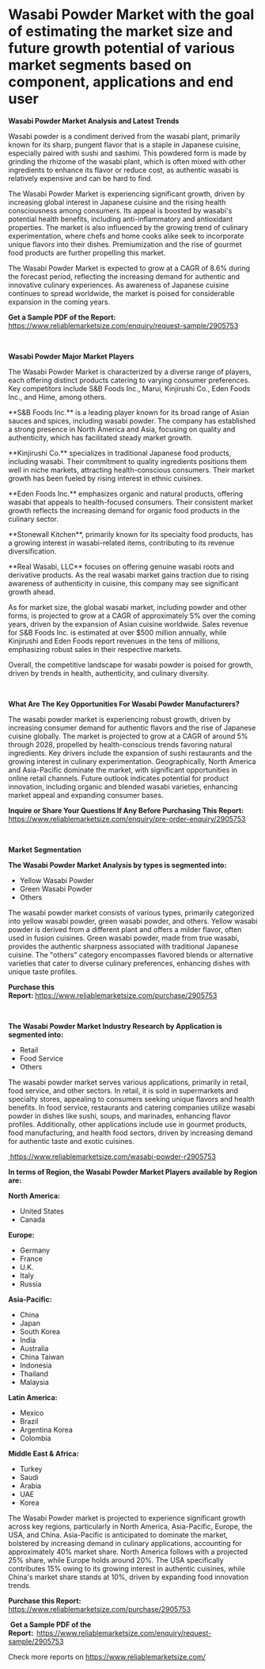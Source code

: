 <p><h1>Wasabi Powder Market with the goal of estimating the market size and future growth potential of various market segments based on component, applications and end user</h1></p><p><strong>Wasabi Powder Market Analysis and Latest Trends</strong></p>
<p><p>Wasabi powder is a condiment derived from the wasabi plant, primarily known for its sharp, pungent flavor that is a staple in Japanese cuisine, especially paired with sushi and sashimi. This powdered form is made by grinding the rhizome of the wasabi plant, which is often mixed with other ingredients to enhance its flavor or reduce cost, as authentic wasabi is relatively expensive and can be hard to find.</p><p>The Wasabi Powder Market is experiencing significant growth, driven by increasing global interest in Japanese cuisine and the rising health consciousness among consumers. Its appeal is boosted by wasabi's potential health benefits, including anti-inflammatory and antioxidant properties. The market is also influenced by the growing trend of culinary experimentation, where chefs and home cooks alike seek to incorporate unique flavors into their dishes. Premiumization and the rise of gourmet food products are further propelling this market.</p><p>The Wasabi Powder Market is expected to grow at a CAGR of 8.6% during the forecast period, reflecting the increasing demand for authentic and innovative culinary experiences. As awareness of Japanese cuisine continues to spread worldwide, the market is poised for considerable expansion in the coming years.</p></p>
<p><strong>Get a Sample PDF of the Report:&nbsp;</strong> <a href="https://www.reliablemarketsize.com/enquiry/request-sample/2905753?utm_campaign=2393&utm_medium=2&utm_source=Github&utm_content=ia&utm_term=12032025&utm_id=wasabi-powder">https://www.reliablemarketsize.com/enquiry/request-sample/2905753</a></p>
<p>&nbsp;</p>
<p><strong>Wasabi Powder Major Market Players</strong></p>
<p><p>The Wasabi Powder Market is characterized by a diverse range of players, each offering distinct products catering to varying consumer preferences. Key competitors include S&B Foods Inc., Marui, Kinjirushi Co., Eden Foods Inc., and Hime, among others.</p><p>**S&B Foods Inc.** is a leading player known for its broad range of Asian sauces and spices, including wasabi powder. The company has established a strong presence in North America and Asia, focusing on quality and authenticity, which has facilitated steady market growth.</p><p>**Kinjirushi Co.** specializes in traditional Japanese food products, including wasabi. Their commitment to quality ingredients positions them well in niche markets, attracting health-conscious consumers. Their market growth has been fueled by rising interest in ethnic cuisines.</p><p>**Eden Foods Inc.** emphasizes organic and natural products, offering wasabi that appeals to health-focused consumers. Their consistent market growth reflects the increasing demand for organic food products in the culinary sector.</p><p>**Stonewall Kitchen**, primarily known for its specialty food products, has a growing interest in wasabi-related items, contributing to its revenue diversification. </p><p>**Real Wasabi, LLC** focuses on offering genuine wasabi roots and derivative products. As the real wasabi market gains traction due to rising awareness of authenticity in cuisine, this company may see significant growth ahead.</p><p>As for market size, the global wasabi market, including powder and other forms, is projected to grow at a CAGR of approximately 5% over the coming years, driven by the expansion of Asian cuisine worldwide. Sales revenue for S&B Foods Inc. is estimated at over $500 million annually, while Kinjirushi and Eden Foods report revenues in the tens of millions, emphasizing robust sales in their respective markets.</p><p>Overall, the competitive landscape for wasabi powder is poised for growth, driven by trends in health, authenticity, and culinary diversity.</p></p>
<p>&nbsp;</p>
<p><strong>What Are The Key Opportunities For Wasabi Powder Manufacturers?</strong></p>
<p><p>The wasabi powder market is experiencing robust growth, driven by increasing consumer demand for authentic flavors and the rise of Japanese cuisine globally. The market is projected to grow at a CAGR of around 5% through 2028, propelled by health-conscious trends favoring natural ingredients. Key drivers include the expansion of sushi restaurants and the growing interest in culinary experimentation. Geographically, North America and Asia-Pacific dominate the market, with significant opportunities in online retail channels. Future outlook indicates potential for product innovation, including organic and blended wasabi varieties, enhancing market appeal and expanding consumer bases.</p></p>
<p><strong>Inquire or Share Your Questions If Any Before Purchasing This Report:</strong> <a href="https://www.reliablemarketsize.com/enquiry/pre-order-enquiry/2905753?utm_campaign=2393&utm_medium=2&utm_source=Github&utm_content=ia&utm_term=12032025&utm_id=wasabi-powder">https://www.reliablemarketsize.com/enquiry/pre-order-enquiry/2905753</a></p>
<p>&nbsp;</p>
<p><strong>Market Segmentation</strong></p>
<p><strong>The Wasabi Powder Market Analysis by types is segmented into:</strong></p>
<p><ul><li>Yellow Wasabi Powder</li><li>Green Wasabi Powder</li><li>Others</li></ul></p>
<p><p>The wasabi powder market consists of various types, primarily categorized into yellow wasabi powder, green wasabi powder, and others. Yellow wasabi powder is derived from a different plant and offers a milder flavor, often used in fusion cuisines. Green wasabi powder, made from true wasabi, provides the authentic sharpness associated with traditional Japanese cuisine. The "others" category encompasses flavored blends or alternative varieties that cater to diverse culinary preferences, enhancing dishes with unique taste profiles.</p></p>
<p><strong>Purchase this Report:&nbsp;</strong><a href="https://www.reliablemarketsize.com/purchase/2905753?utm_campaign=2393&utm_medium=2&utm_source=Github&utm_content=ia&utm_term=12032025&utm_id=wasabi-powder">https://www.reliablemarketsize.com/purchase/2905753</a></p>
<p>&nbsp;</p>
<p><strong>The Wasabi Powder Market Industry Research by Application is segmented into:</strong></p>
<p><ul><li>Retail</li><li>Food Service</li><li>Others</li></ul></p>
<p><p>The wasabi powder market serves various applications, primarily in retail, food service, and other sectors. In retail, it is sold in supermarkets and specialty stores, appealing to consumers seeking unique flavors and health benefits. In food service, restaurants and catering companies utilize wasabi powder in dishes like sushi, soups, and marinades, enhancing flavor profiles. Additionally, other applications include use in gourmet products, food manufacturing, and health food sectors, driven by increasing demand for authentic taste and exotic cuisines.</p></p>
<p><a href="https://www.reliablemarketsize.com/wasabi-powder-r2905753?utm_campaign=2393&utm_medium=2&utm_source=Github&utm_content=ia&utm_term=12032025&utm_id=wasabi-powder">&nbsp;https://www.reliablemarketsize.com/wasabi-powder-r2905753</a></p>
<p><strong>In terms of Region, the Wasabi Powder Market Players available by Region are:</strong></p>
<p>
    <p> <strong> North America: </strong>
        <ul>
            <li>United States</li>
            <li>Canada</li>
        </ul>
        </p> 
    <p> <strong> Europe: </strong>
        <ul>
            <li>Germany</li>
            <li>France</li>
            <li>U.K.</li>
            <li>Italy</li>
            <li>Russia</li>
        </ul>
        </p> 
    <p> <strong> Asia-Pacific: </strong>
        <ul>
            <li>China</li>
            <li>Japan</li>
            <li>South Korea</li>
            <li>India</li>
            <li>Australia</li>
            <li>China Taiwan</li>
            <li>Indonesia</li>
            <li>Thailand</li>
            <li>Malaysia</li>
        </ul>
        </p> 
    <p> <strong> Latin America: </strong>
        <ul>
            <li>Mexico</li>
            <li>Brazil</li>
            <li>Argentina Korea</li>
            <li>Colombia</li>
        </ul>
        </p> 
    <p> <strong> Middle East & Africa: </strong>
        <ul>
            <li>Turkey</li>
            <li>Saudi</li>
            <li>Arabia</li>
            <li>UAE</li>
            <li>Korea</li>
        </ul>
    </p>
    </p>
<p><p>The Wasabi Powder market is projected to experience significant growth across key regions, particularly in North America, Asia-Pacific, Europe, the USA, and China. Asia-Pacific is anticipated to dominate the market, bolstered by increasing demand in culinary applications, accounting for approximately 40% market share. North America follows with a projected 25% share, while Europe holds around 20%. The USA specifically contributes 15% owing to its growing interest in authentic cuisines, while China's market share stands at 10%, driven by expanding food innovation trends.</p></p>
<p><strong>Purchase this Report: </strong><a href="https://www.reliablemarketsize.com/purchase/2905753?utm_campaign=2393&utm_medium=2&utm_source=Github&utm_content=ia&utm_term=12032025&utm_id=wasabi-powder">https://www.reliablemarketsize.com/purchase/2905753</a></p>
<p>&nbsp;<strong>Get a Sample PDF of the Report:&nbsp;&nbsp;</strong><a href="https://www.reliablemarketsize.com/enquiry/request-sample/2905753?utm_campaign=2393&utm_medium=2&utm_source=Github&utm_content=ia&utm_term=12032025&utm_id=wasabi-powder">https://www.reliablemarketsize.com/enquiry/request-sample/2905753</a></p>
<p><strong></strong></p>
<p>Check more reports on <a href="https://www.reliablemarketsize.com/?utm_campaign=2393&utm_medium=2&utm_source=Github&utm_content=ia&utm_term=12032025&utm_id=wasabi-powder">https://www.reliablemarketsize.com/</a></p>